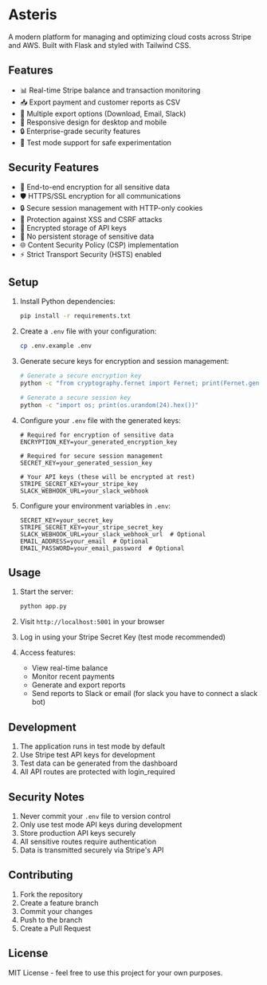 # Asteris

A modern platform for managing and optimizing cloud costs across Stripe and AWS. Built with Flask and styled with Tailwind CSS.

## Features

- 📊 Real-time Stripe balance and transaction monitoring
- 📥 Export payment and customer reports as CSV
- 🔄 Multiple export options (Download, Email, Slack)
- 📱 Responsive design for desktop and mobile
- 🔒 Enterprise-grade security features
- 🧪 Test mode support for safe experimentation

## Security Features

- 🔐 End-to-end encryption for all sensitive data
- 🛡️ HTTPS/SSL encryption for all communications
- 🔒 Secure session management with HTTP-only cookies
- 🚫 Protection against XSS and CSRF attacks
- 🔑 Encrypted storage of API keys
- 📝 No persistent storage of sensitive data
- 🌐 Content Security Policy (CSP) implementation
- ⚡ Strict Transport Security (HSTS) enabled

## Setup

1. Install Python dependencies:
   ```bash
   pip install -r requirements.txt
   ```

2. Create a `.env` file with your configuration:
   ```bash
   cp .env.example .env
   ```

3. Generate secure keys for encryption and session management:
   ```bash
   # Generate a secure encryption key
   python -c "from cryptography.fernet import Fernet; print(Fernet.generate_key().decode())"
   
   # Generate a secure session key
   python -c "import os; print(os.urandom(24).hex())"
   ```

4. Configure your `.env` file with the generated keys:
   ```env
   # Required for encryption of sensitive data
   ENCRYPTION_KEY=your_generated_encryption_key
   
   # Required for secure session management
   SECRET_KEY=your_generated_session_key
   
   # Your API keys (these will be encrypted at rest)
   STRIPE_SECRET_KEY=your_stripe_key
   SLACK_WEBHOOK_URL=your_slack_webhook
   ```

3. Configure your environment variables in `.env`:
   ```
   SECRET_KEY=your_secret_key
   STRIPE_SECRET_KEY=your_stripe_secret_key
   SLACK_WEBHOOK_URL=your_slack_webhook_url  # Optional
   EMAIL_ADDRESS=your_email  # Optional
   EMAIL_PASSWORD=your_email_password  # Optional
   ```

## Usage

1. Start the server:
   ```bash
   python app.py
   ```

2. Visit `http://localhost:5001` in your browser

3. Log in using your Stripe Secret Key (test mode recommended)

4. Access features:
   - View real-time balance
   - Monitor recent payments
   - Generate and export reports
   - Send reports to Slack or email (for slack you have to connect a slack bot)

## Development

1. The application runs in test mode by default
2. Use Stripe test API keys for development
3. Test data can be generated from the dashboard
4. All API routes are protected with login_required

## Security Notes

1. Never commit your `.env` file to version control
2. Only use test mode API keys during development
3. Store production API keys securely
4. All sensitive routes require authentication
5. Data is transmitted securely via Stripe's API

## Contributing

1. Fork the repository
2. Create a feature branch
3. Commit your changes
4. Push to the branch
5. Create a Pull Request

## License

MIT License - feel free to use this project for your own purposes.